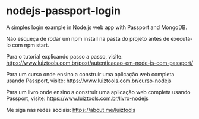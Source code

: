 # nodejs-passport-login
A simples login example in Node.js web app with Passport and MongoDB.

Não esqueça de rodar um npm install na pasta do projeto antes de executá-lo com npm start.

Para o tutorial explicando passo a passo, visite: https://www.luiztools.com.br/post/autenticacao-em-node-js-com-passport/

Para um curso onde ensino a construir uma aplicação web completa usando Passport, visite: https://www.luiztools.com.br/curso-nodejs

Para um livro onde ensino a construir uma aplicação web completa usando Passport, visite: https://www.luiztools.com.br/livro-nodejs

Me siga nas redes sociais: https://about.me/luiztools
